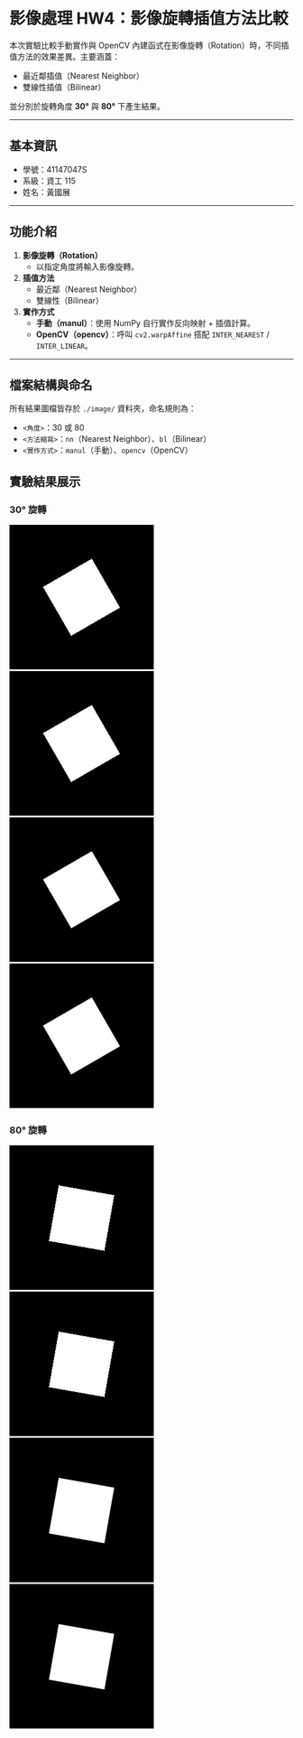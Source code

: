 # 影像處理 HW4：影像旋轉插值方法比較

本次實驗比較手動實作與 OpenCV 內建函式在影像旋轉（Rotation）時，不同插值方法的效果差異。主要涵蓋：

- 最近鄰插值（Nearest Neighbor）
- 雙線性插值（Bilinear）

並分別於旋轉角度 **30°** 與 **80°** 下產生結果。

---

## 基本資訊

- 學號：41147047S  
- 系級：資工 115  
- 姓名：黃國展  

---

## 功能介紹

1. **影像旋轉（Rotation）**  
   - 以指定角度將輸入影像旋轉。  
2. **插值方法**  
   - 最近鄰（Nearest Neighbor）  
   - 雙線性（Bilinear）  
3. **實作方式**  
   - **手動（manul）**：使用 NumPy 自行實作反向映射 + 插值計算。  
   - **OpenCV（opencv）**：呼叫 `cv2.warpAffine` 搭配 `INTER_NEAREST` / `INTER_LINEAR`。  

---

## 檔案結構與命名

所有結果圖檔皆存於 `./image/` 資料夾，命名規則為：  
- `<角度>`：30 或 80  
- `<方法縮寫>`：`nn`（Nearest Neighbor）、`bl`（Bilinear）  
- `<實作方式>`：`manul`（手動）、`opencv`（OpenCV）  

## 實驗結果展示

### 30° 旋轉

![30° 最近鄰 手動](./image/image_30_nn_manul.webp)  
![30° 最近鄰 OpenCV](./image/image_30_nn_opencv.webp)  
![30° 雙線性 手動](./image/image_30_bl_manul.webp)  
![30° 雙線性 OpenCV](./image/image_30_bl_opencv.webp)  

### 80° 旋轉

![80° 最近鄰 手動](./image/image_80_nn_manul.webp)  
![80° 最近鄰 OpenCV](./image/image_80_nn_opencv.webp)  
![80° 雙線性 手動](./image/image_80_bl_manul.webp)  
![80° 雙線性 OpenCV](./image/image_80_bl_opencv.webp)  
